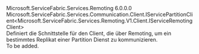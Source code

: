 <Type Name="IServiceRemotingPartitionClient" FullName="Microsoft.ServiceFabric.Services.Remoting.V1.Client.IServiceRemotingPartitionClient">
  <TypeSignature Language="C#" Value="public interface IServiceRemotingPartitionClient : Microsoft.ServiceFabric.Services.Communication.Client.IServicePartitionClient&lt;Microsoft.ServiceFabric.Services.Remoting.V1.Client.IServiceRemotingClient&gt;" />
  <TypeSignature Language="ILAsm" Value=".class public interface auto ansi abstract IServiceRemotingPartitionClient implements class Microsoft.ServiceFabric.Services.Communication.Client.IServicePartitionClient`1&lt;class Microsoft.ServiceFabric.Services.Remoting.V1.Client.IServiceRemotingClient&gt;" />
  <TypeSignature Language="DocId" Value="T:Microsoft.ServiceFabric.Services.Remoting.V1.Client.IServiceRemotingPartitionClient" />
  <TypeSignature Language="VB.NET" Value="Public Interface IServiceRemotingPartitionClient&#xA;Implements IServicePartitionClient(Of IServiceRemotingClient)" />
  <TypeSignature Language="F#" Value="type IServiceRemotingPartitionClient = interface&#xA;    interface IServicePartitionClient&lt;IServiceRemotingClient&gt;" />
  <AssemblyInfo>
    <AssemblyName>Microsoft.ServiceFabric.Services.Remoting</AssemblyName>
    <AssemblyVersion>6.0.0.0</AssemblyVersion>
  </AssemblyInfo>
  <Interfaces>
    <Interface>
      <InterfaceName>Microsoft.ServiceFabric.Services.Communication.Client.IServicePartitionClient&lt;Microsoft.ServiceFabric.Services.Remoting.V1.Client.IServiceRemotingClient&gt;</InterfaceName>
    </Interface>
  </Interfaces>
  <Docs>
    <summary>
            Definiert die Schnittstelle für den Client, die über Remoting, um ein bestimmtes Replikat einer Partition Dienst zu kommunizieren.
            </summary>
    <remarks>To be added.</remarks>
  </Docs>
  <Members />
</Type>